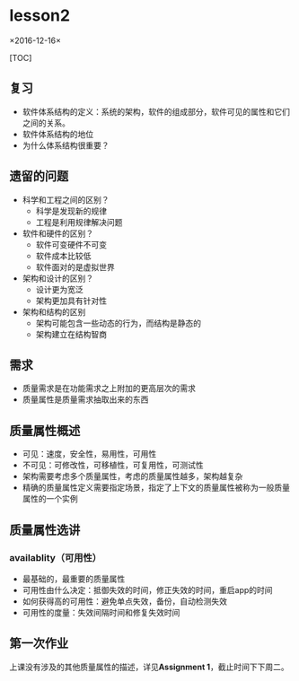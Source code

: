 # lesson2

×2016-12-16×

[TOC]

## 复习

- 软件体系结构的定义：系统的架构，软件的组成部分，软件可见的属性和它们之间的关系。
- 软件体系结构的地位
- 为什么体系结构很重要？

## 遗留的问题

- 科学和工程之间的区别？
  - 科学是发现新的规律
  - 工程是利用规律解决问题
- 软件和硬件的区别？
  - 软件可变硬件不可变
  - 软件成本比较低
  - 软件面对的是虚拟世界
- 架构和设计的区别？
  - 设计更为宽泛
  - 架构更加具有针对性
- 架构和结构的区别
  - 架构可能包含一些动态的行为，而结构是静态的
  - 架构建立在结构智商

## 需求

- 质量需求是在功能需求之上附加的更高层次的需求
- 质量属性是质量需求抽取出来的东西

## 质量属性概述

- 可见：速度，安全性，易用性，可用性
- 不可见：可修改性，可移植性，可复用性，可测试性
- 架构需要考虑多个质量属性，考虑的质量属性越多，架构越复杂
- 精确的质量属性定义需要指定场景，指定了上下文的质量属性被称为一般质量属性的一个实例

## 质量属性选讲

### availablity（可用性）

- 最基础的，最重要的质量属性
- 可用性由什么决定：抵御失效的时间，修正失效的时间，重启app的时间
- 如何获得高的可用性：避免单点失效，备份，自动检测失效
- 可用性的度量：失效间隔时间和修复失效时间

## 第一次作业

上课没有涉及的其他质量属性的描述，详见**Assignment 1**，截止时间下下周二。